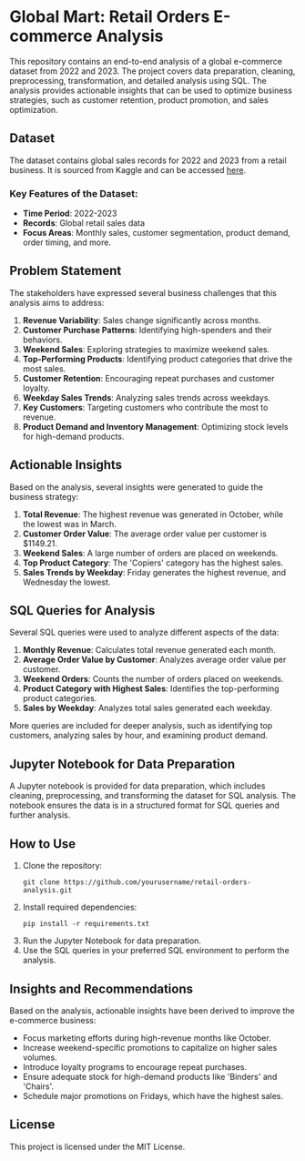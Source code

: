 
# Global Mart: Retail Orders E-commerce Analysis

This repository contains an end-to-end analysis of a global e-commerce dataset from 2022 and 2023. The project covers data preparation, cleaning, preprocessing, transformation, and detailed analysis using SQL. The analysis provides actionable insights that can be used to optimize business strategies, such as customer retention, product promotion, and sales optimization.

## Dataset

The dataset contains global sales records for 2022 and 2023 from a retail business. It is sourced from Kaggle and can be accessed [here](https://www.kaggle.com/datasets/ankitbansal06/retail-orders).

### Key Features of the Dataset:
- **Time Period**: 2022-2023
- **Records**: Global retail sales data
- **Focus Areas**: Monthly sales, customer segmentation, product demand, order timing, and more.

## Problem Statement

The stakeholders have expressed several business challenges that this analysis aims to address:
1. **Revenue Variability**: Sales change significantly across months.
2. **Customer Purchase Patterns**: Identifying high-spenders and their behaviors.
3. **Weekend Sales**: Exploring strategies to maximize weekend sales.
4. **Top-Performing Products**: Identifying product categories that drive the most sales.
5. **Customer Retention**: Encouraging repeat purchases and customer loyalty.
6. **Weekday Sales Trends**: Analyzing sales trends across weekdays.
7. **Key Customers**: Targeting customers who contribute the most to revenue.
8. **Product Demand and Inventory Management**: Optimizing stock levels for high-demand products.

## Actionable Insights

Based on the analysis, several insights were generated to guide the business strategy:
1. **Total Revenue**: The highest revenue was generated in October, while the lowest was in March.
2. **Customer Order Value**: The average order value per customer is $1149.21.
3. **Weekend Sales**: A large number of orders are placed on weekends.
4. **Top Product Category**: The 'Copiers' category has the highest sales.
5. **Sales Trends by Weekday**: Friday generates the highest revenue, and Wednesday the lowest.

## SQL Queries for Analysis

Several SQL queries were used to analyze different aspects of the data:
1. **Monthly Revenue**: Calculates total revenue generated each month.
2. **Average Order Value by Customer**: Analyzes average order value per customer.
3. **Weekend Orders**: Counts the number of orders placed on weekends.
4. **Product Category with Highest Sales**: Identifies the top-performing product categories.
5. **Sales by Weekday**: Analyzes total sales generated each weekday.

More queries are included for deeper analysis, such as identifying top customers, analyzing sales by hour, and examining product demand.

## Jupyter Notebook for Data Preparation

A Jupyter notebook is provided for data preparation, which includes cleaning, preprocessing, and transforming the dataset for SQL analysis. The notebook ensures the data is in a structured format for SQL queries and further analysis.

## How to Use

1. Clone the repository:
   ```
   git clone https://github.com/yourusername/retail-orders-analysis.git
   ```
2. Install required dependencies:
   ```
   pip install -r requirements.txt
   ```
3. Run the Jupyter Notebook for data preparation.
4. Use the SQL queries in your preferred SQL environment to perform the analysis.

## Insights and Recommendations

Based on the analysis, actionable insights have been derived to improve the e-commerce business:
- Focus marketing efforts during high-revenue months like October.
- Increase weekend-specific promotions to capitalize on higher sales volumes.
- Introduce loyalty programs to encourage repeat purchases.
- Ensure adequate stock for high-demand products like 'Binders' and 'Chairs'.
- Schedule major promotions on Fridays, which have the highest sales.

## License

This project is licensed under the MIT License.
